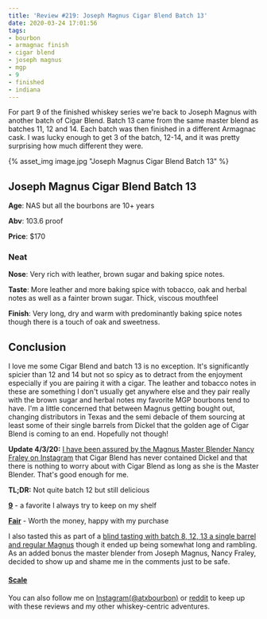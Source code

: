 ```yaml
---
title: 'Review #219: Joseph Magnus Cigar Blend Batch 13'
date: 2020-03-24 17:01:56
tags:
- bourbon
- armagnac finish
- cigar blend
- joseph magnus
- mgp
- 9
- finished
- indiana
---
```

For part 9 of the finished whiskey series we're back to Joseph Magnus with another batch of Cigar Blend. Batch 13 came from the same master blend as batches 11, 12 and 14. Each batch was then finished in a different Armagnac cask. I was lucky enough to get 3 of the batch, 12-14, and it was pretty surprising how much different they were. 

{% asset_img image.jpg "Joseph Magnus Cigar Blend Batch 13" %}

## Joseph Magnus Cigar Blend Batch 13
**Age**: NAS but all the bourbons are 10+ years

**Abv**: 103.6 proof

**Price**: $170

### Neat
**Nose**: Very rich with leather, brown sugar and baking spice notes.

**Taste**: More leather and more baking spice with tobacco, oak and herbal notes as well as a fainter brown sugar. Thick, viscous mouthfeel

**Finish**: Very long, dry and warm with predominantly baking spice notes though there is a touch of oak and sweetness. 

## Conclusion
I love me some Cigar Blend and batch 13 is no exception. It's significantly spicier than 12 and 14 but not so spicy as to detract from the enjoyment especially if you are pairing it with a cigar. The leather and tobacco notes in these are something I don't usually get anywhere else and they pair really with the brown sugar and herbal notes my favorite MGP bourbons tend to have. I'm a little concerned that between Magnus getting bought out, changing distributors in Texas and the semi debacle of them sourcing at least some of their single barrels from Dickel that the golden age of Cigar Blend is coming to an end. Hopefully not though!

**Update 4/3/20:** [I have been assured by the Magnus Master Blender Nancy Fraley on Instagram](https://www.instagram.com/tv/B92MjO1n_4t/?utm_source=ig_web_copy_link) that Cigar Blend has never contained Dickel and that there is nothing to worry about with Cigar Blend as long as she is the Master Blender. That's good enough for me.

**TL;DR:** Not quite batch 12 but still delicious


[**9**](https://atxbourbon.com/tags/9/) - a favorite I always try to keep on my shelf

[**Fair**](https://atxbourbon.com/tags/fair-value/) - Worth the money, happy with my purchase

I also tasted this as part of a [blind tasting with batch 8, 12, 13 a single barrel and regular Magnus](https://www.instagram.com/tv/B0mG8nInUEd/?utm_source=ig_web_copy_link) though it ended up being somewhat long and rambling. As an added bonus the master blender from Joseph Magnus, Nancy Fraley, decided to show up and shame me in the comments just to be safe.

#### [Scale](http://atxbourbon.com/Scale/)

You can also follow me on [Instagram(@atxbourbon)](https://www.instagram.com/atxbourbon/) or [reddit](https://www.reddit.com/r/atxbourbon/) to keep up with these reviews and my other whiskey-centric adventures.
